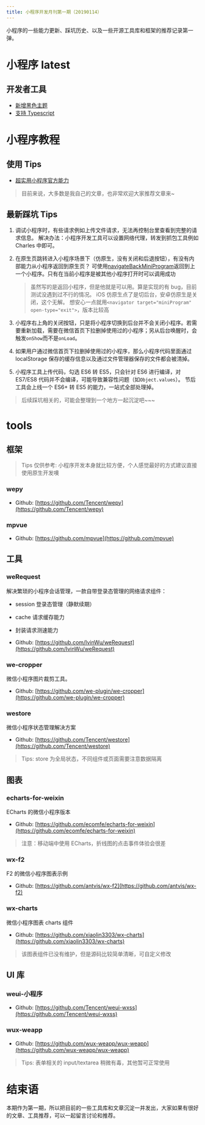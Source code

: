 ```yaml
---
title: 小程序开发月刊第一期（20190114）
---
```


小程序的一些能力更新、踩坑历史、以及一些开源工具库和框架的推荐记录第一弹。

<!--more-->

# 小程序 latest

## 开发者工具

- [新增黑色主题](https://developers.weixin.qq.com/miniprogram/dev/devtools/settings.html)
- [支持 Typescript](https://developers.weixin.qq.com/miniprogram/dev/devtools/edit.html#typescript-%E6%94%AF%E6%8C%81)

# 小程序教程

## 使用 Tips

- [超实用小程序官方能力](../../wxapp-technique/wxapp-official-functions.md)

> 目前来说，大多数是我自己的文章，也非常欢迎大家推荐文章来~

## 最新踩坑 Tips

1. 调试小程序时，有些请求例如上传文件请求，无法再控制台里查看到完整的请求信息。
   解决办法：小程序开发工具可以设置网络代理，转发到抓包工具例如 Charles 中即可。

2. 在原生页跳转进入小程序场景下（仿原生，没有关闭和后退按钮），有没有内部能力从小程序返回到原生页？
   可使用[navigateBackMiniProgram](https://developers.weixin.qq.com/miniprogram/dev/api/wx.navigateBackMiniProgram.html?search-key=navigateBackMiniProgram)返回到上一个小程序。只有在当前小程序是被其他小程序打开时可以调用成功

   > 虽然写的是返回小程序，但是他就是可以用。算是实现的有 bug，目前测试没遇到过不行的情况。
   > iOS 仿原生点了是切后台，安卓仿原生是关闭，这个无解。
   > 想安心一点就用`<navigator target="miniProgram" open-type="exit">`，版本比较高

3. 小程序右上角的关闭按钮，只是将小程序切换到后台并不会关闭小程序。若需要重新加载，需要在微信首页下拉删掉使用过的小程序；另从后台唤醒时，会触发`onShow`而不是`onLoad`。

4. 如果用户通过微信首页下拉删掉使用过的小程序，那么小程序代码里面通过 localStorage 保存的缓存信息以及通过文件管理器保存的文件都会被清掉。

5. 小程序工具上传代码，勾选 ES6 转 ES5，只会针对 ES6 进行编译，对 ES7/ES8 代码并不会编译，可能导致兼容性问题（如`Object.values`）。
   节后工具会上线一个 ES6+ 转 ES5 的能力，一站式全部处理掉。

> 后续踩坑相关的，可能会整理到一个地方一起沉淀吧~~~

# tools

## 框架

> Tips 仅供参考: 小程序开发本身就比较方便，个人感觉最好的方式建议直接使用原生开发噢

### wepy

- Github: [https://github.com/Tencent/wepy](https://github.com/Tencent/wepy)

### mpvue

- Github: [https://github.com/mpvue](https://github.com/mpvue)

## 工具

### weRequest

解决繁琐的小程序会话管理，一款自带登录态管理的网络请求组件：

- session 登录态管理（静默续期）
- cache 请求缓存能力
- 封装请求测速能力

- Github: [https://github.com/IvinWu/weRequest](https://github.com/IvinWu/weRequest)

### we-cropper

微信小程序图片裁剪工具。

- Github: [https://github.com/we-plugin/we-cropper](https://github.com/we-plugin/we-cropper)

### westore

微信小程序状态管理解决方案

- Github: [https://github.com/Tencent/westore](https://github.com/Tencent/westore)

> Tips: store 为全局状态，不同组件或页面需要注意数据隔离

## 图表

### echarts-for-weixin

ECharts 的微信小程序版本

- Github: [https://github.com/ecomfe/echarts-for-weixin](https://github.com/ecomfe/echarts-for-weixin)

> 注意：移动端中使用 ECharts，折线图的点击事件体验会很差

### wx-f2

F2 的微信小程序图表示例

- Github: [https://github.com/antvis/wx-f2](https://github.com/antvis/wx-f2)

### wx-charts

微信小程序图表 charts 组件

- Github: [https://github.com/xiaolin3303/wx-charts](https://github.com/xiaolin3303/wx-charts)

> 该图表组件已没有维护，但是源码比较简单清晰，可自定义修改

## UI 库

### weui-小程序

- Github: [https://github.com/Tencent/weui-wxss](https://github.com/Tencent/weui-wxss)

### wux-weapp

- Github: [https://github.com/wux-weapp/wux-weapp](https://github.com/wux-weapp/wux-weapp)

> Tips: 表单相关的 input/textarea 稍微有毒，其他暂可正常使用

# 结束语

本期作为第一期，所以把目前的一些工具库和文章沉淀一并发出，大家如果有很好的文章、工具推荐，可以一起留言讨论和推荐。